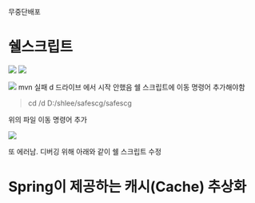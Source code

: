 무중단배포 
# 쉘스크립트
 ![](https://i.imgur.com/QsnQEuF.png)
![](https://i.imgur.com/oSWAyDN.png)

![](https://i.imgur.com/wfpqF6d.png)
mvn 실패 d 드라이브 에서 시작 안했음 쉘 스크립트에 이동 명령어 추가해야함 

> cd /d D:/shlee/safescg/safescg 

위의 파일 이동 명령어 추가


![](https://i.imgur.com/7oZtiDd.png)

또 에러남. 디버깅 위해 아래와 같이 쉘 스크립트 수정 


# **Spring이 제공하는 캐시(Cache) 추상화**



